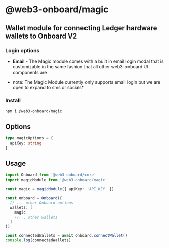 # @web3-onboard/magic

## Wallet module for connecting Ledger hardware wallets to Onboard V2

### Login options

- **Email** - The Magic module comes with a built in email login modal that is customizable
in the same fashion that all other web3-onboard UI components are
* note: The Magic Module currently only supports email login but we are open to expand to sms or socials*

### Install

`npm i @web3-onboard/magic`

## Options

```typescript
type magicOptions = {
  apiKey: string
}
```

## Usage

```typescript
import Onboard from '@web3-onboard/core'
import magicModule from '@web3-onboard/magic'

const magic = magicModule({ apiKey: 'API_KEY' })

const onboard = Onboard({
  // ... other Onboard options
  wallets: [
    magic
    //... other wallets
  ]
})

const connectedWallets = await onboard.connectWallet()
console.log(connectedWallets)
```
